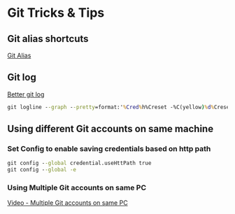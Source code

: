 # Git Tricks & Tips

## Git alias shortcuts
[Git Alias](https://jonsuh.com/blog/git-command-line-shortcuts/)


## Git log 
[Better git log](https://coderwall.com/p/euwpig/a-better-git-log)

```cmd
git logline --graph --pretty=format:'%Cred%h%Creset -%C(yellow)%d%Creset %s %Cgreen(%cr) %C(bold blue)<%an>%Creset' --abbrev-commit
```

## Using different Git accounts on same machine

### Set Config to enable saving credentials based on http path
```cmd 
git config --global credential.useHttPath true
git config --global -e
```


### Using Multiple Git accounts on same PC
[Video - Multiple Git accounts on same PC](https://www.youtube.com/watch?v=2MGGJtTH0bQ)
